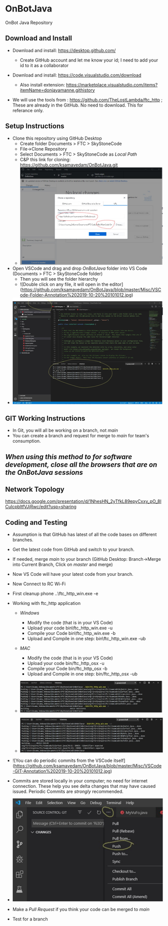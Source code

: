 # OnBotJava
OnBot Java Repository
## Download and Install
- Download and install: https://desktop.github.com/  
  - Create GitHub account and let me know your id; I need to add your id to it as a collaborator
- Download and install: https://code.visualstudio.com/download
  - Also install extension: https://marketplace.visualstudio.com/items?itemName=donjayamanne.githistory

- We will use the tools from : https://github.com/TheLostLambda/ftc_http ; These are already in the GitHub. No need to download. This for referance only. 

## Setup Instructions
- Clone this repository using GitHub Desktop
  - Create folder Documents > FTC > SkyStoneCode 
  - File->Clone Repository
  - Select Documents > FTC > SkyStoneCode as *Local Path*
  - C&P this link for cloning: https://github.com/ksamavedam/OnBotJava.git
  - ![GitHub Clone](https://github.com/ksamavedam/OnBotJava/blob/master/Misc/GitHubClone-Annotation%202019-10-20%20101012.jpg)
- Open VSCode and  drag and drop *OnBotJava* folder into VS Code (Documents > FTC > SkyStoneCode folder)
  - Then you will see the folder hierarchy 
  - ![Double click on any file, it will open in the editor] (https://github.com/ksamavedam/OnBotJava/blob/master/Misc/VSCode-Folder-Annotation%202019-10-20%20101012.jpg)
- ![In VSCode -> Open Terminal (see top menu) in which you will execute ftp_http commands](https://github.com/ksamavedam/OnBotJava/blob/master/Misc/VSCode-Annotation%202019-10-20%20101012.jpg)

## GIT Working Instructions
- In Git, you will all be working on a branch, not *main* 
- You can create a branch and request for merge to *main* for team's consumption. 

## *When using this method to for software development, close all the browsers that are on the OnBotJava sessions*
## Network Topology
https://docs.google.com/presentation/d/1NhesHN_2yTfkL89epyCxxy_pO_8ICulcpbltfVJjRwc/edit?usp=sharing
## Coding and Testing
- Assumption is that GitHub has latest of all the code bases on different branches. 
- Get the latest code from GitHub and switch to your branch.
- If needed, merge *main* to your branch (GitHub Desktop: Branch->Merge into Current Branch, Click on *master* and merge)
- Now VS Code will have your latest code from your branch.
- Now Connect to RC Wi-Fi   
- First cleanup phone ..\ftc_http_win.exe -e  
- Working with ftc_http application 
  - *Windows*
    - Modify the code (that is in your VS Code)
    - Upload your code  bin\ftc_http_win.exe -u
    - Compile your Code bin\ftc_http_win.exe -b
    - Upload and Compile in one step: bin\ftc_http_win.exe -ub
   - *MAC*
      - Modify the code (that is in your VS Code)
      - Upload your code  bin/ftc_http_osx -u
      - Compile your Code bin/ftc_http_osx -b
      - Upload and Compile in one step: bin/ftc_http_osx -ub
      
  - ![Here is a session of these commands in VSCode](https://github.com/ksamavedam/OnBotJava/blob/master/Misc/VSCode-Term-ftc-http-Annotation%202019-10-20%20101012.jpg)
  - ![Here is a session of ERROR Scenario VSCode](https://github.com/ksamavedam/OnBotJava/blob/master/Misc/VSCode-Term-ftc-http-error-Annotation%202019-10-20%20101012.jpg)

- ![You can do periodic commits from the VSCode itself] (https://github.com/ksamavedam/OnBotJava/blob/master/Misc/VSCode-GIT-Annotation%202019-10-20%20101012.jpg)
- Commits are stored locally in your computer; no need for internet connection. These help you see delta changes that may have caused issued. Periodic Commits are *strongly* recommended.
- ![At the end of the day, you must push changes to GitHub](https://github.com/ksamavedam/OnBotJava/blob/master/Misc/VSCode-GIT-Push-Annotation%202019-10-20%20101012.jpg)
- Make a *Pull Request* if you think your code can be merged to *main*
  

- Test for a branch
